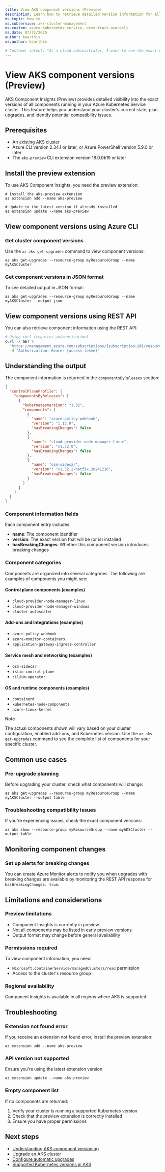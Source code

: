 ```yaml
---
title: View AKS component versions (Preview)
description: Learn how to retrieve detailed version information for all Azure Kubernetes Service (AKS) cluster components using AKS Component Insights.
ms.topic: how-to
ms.subservice: aks-cluster-management
ms.custom: azure-kubernetes-service, devx-track-azurecli
ms.date: 07/31/2025
author: kaarthis
ms.author: kaarthis

# Customer intent: "As a cloud administrator, I want to see the exact versions of all components running in my AKS cluster, so I can plan upgrades and troubleshoot issues effectively."
---
```


# View AKS component versions (Preview)

AKS Component Insights (Preview) provides detailed visibility into the exact versions of all components running in your Azure Kubernetes Service cluster. This feature helps you understand your cluster's current state, plan upgrades, and identify potential compatibility issues.

## Prerequisites

- An existing AKS cluster
- Azure CLI version 2.34.1 or later, or Azure PowerShell version 5.9.0 or later
- The `aks-preview` CLI extension version 18.0.0b19 or later

## Install the preview extension

To use AKS Component Insights, you need the preview extension:

```azurecli-interactive
# Install the aks-preview extension
az extension add --name aks-preview

# Update to the latest version if already installed
az extension update --name aks-preview
```

## View component versions using Azure CLI

### Get cluster component versions

Use the `az aks get-upgrades` command to view component versions:

```azurecli-interactive
az aks get-upgrades --resource-group myResourceGroup --name myAKSCluster
```

### Get component versions in JSON format

To see detailed output in JSON format:

```azurecli-interactive
az aks get-upgrades --resource-group myResourceGroup --name myAKSCluster --output json
```

## View component versions using REST API

You can also retrieve component information using the REST API:

```bash
# Using curl (requires authentication)
curl -X GET \
  "https://management.azure.com/subscriptions/{subscription-id}/resourceGroups/{resource-group}/providers/Microsoft.ContainerService/managedClusters/{cluster-name}/upgradeProfiles/default?api-version=2025-05-01" \
  -H "Authorization: Bearer {access-token}"
```

## Understanding the output

The component information is returned in the `componentsByReleases` section:

```json
{
  "controlPlaneProfile": {
    "componentsByReleases": [
      {
        "kubernetesVersion": "1.32",
        "components": [
          {
            "name": "azure-policy-webhook",
            "version": "1.13.0",
            "hasBreakingChanges": false
          },
          {
            "name": "cloud-provider-node-manager-linux",
            "version": "v1.32.0",
            "hasBreakingChanges": false
          },
          {
            "name": "osm-sidecar",
            "version": "v1.32.2-hotfix.20241216",
            "hasBreakingChanges": false
          }
        ]
      }
    ]
  }
}
```

### Component information fields

Each component entry includes:

- **name**: The component identifier
- **version**: The exact version that will be (or is) installed
- **hasBreakingChanges**: Whether this component version introduces breaking changes

### Component categories

Components are organized into several categories. The following are examples of components you might see:

#### Control plane components (examples)
- `cloud-provider-node-manager-linux`
- `cloud-provider-node-manager-windows`
- `cluster-autoscaler`

#### Add-ons and integrations (examples)
- `azure-policy-webhook`
- `azure-monitor-containers`
- `application-gateway-ingress-controller`

#### Service mesh and networking (examples)
- `osm-sidecar`
- `istio-control-plane`
- `cilium-operator`

#### OS and runtime components (examples)
- `containerd`
- `kubernetes-node-components`
- `azure-linux-kernel`

> [!NOTE]
> The actual components shown will vary based on your cluster configuration, enabled add-ons, and Kubernetes version. Use the `az aks get-upgrades` command to see the complete list of components for your specific cluster.

## Common use cases

### Pre-upgrade planning

Before upgrading your cluster, check what components will change:

```azurecli-interactive
az aks get-upgrades --resource-group myResourceGroup --name myAKSCluster --output table
```

### Troubleshooting compatibility issues

If you're experiencing issues, check the exact component versions:

```azurecli-interactive
az aks show --resource-group myResourceGroup --name myAKSCluster --output table
```

## Monitoring component changes

### Set up alerts for breaking changes

You can create Azure Monitor alerts to notify you when upgrades with breaking changes are available by monitoring the REST API response for `hasBreakingChanges: true`.

## Limitations and considerations

### Preview limitations

- Component Insights is currently in preview
- Not all components may be listed in early preview versions
- Output format may change before general availability

### Permissions required

To view component information, you need:
- `Microsoft.ContainerService/managedClusters/read` permission
- Access to the cluster's resource group

### Regional availability

Component Insights is available in all regions where AKS is supported.

## Troubleshooting

### Extension not found error

If you receive an extension not found error, install the preview extension:

```azurecli-interactive
az extension add --name aks-preview
```

### API version not supported

Ensure you're using the latest extension version:

```azurecli-interactive
az extension update --name aks-preview
```

### Empty component list

If no components are returned:
1. Verify your cluster is running a supported Kubernetes version
2. Check that the preview extension is correctly installed
3. Ensure you have proper permissions

## Next steps

- [Understanding AKS component versioning](aks-component-versioning.md)
- [Upgrade an AKS cluster](upgrade-aks-cluster.md)
- [Configure automatic upgrades](auto-upgrade-cluster.md)
- [Supported Kubernetes versions in AKS](supported-kubernetes-versions.md)
